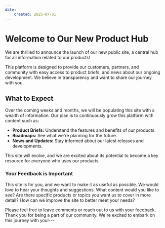 ```yaml
---
date: 
    created: 2025-07-01
---
```


# Welcome to Our New Product Hub

We are thrilled to announce the launch of our new public site, a central hub for all information related to our products!

This platform is designed to provide our customers, partners, and community with easy access to product briefs, and news about our ongoing development. We believe in transparency and want to share our journey with you.

<!-- more -->

## What to Expect

Over the coming weeks and months, we will be populating this site with a wealth of information. Our plan is to continuously grow this platform with content such as:

* **Product Briefs:** Understand the features and benefits of our products.
* **Roadmaps:** See what we're planning for the future.
* **News and Updates:** Stay informed about our latest releases and developments.

This site will evolve, and we are excited about its potential to become a key resource for everyone who uses our products.

### Your Feedback is Important

This site is for you, and we want to make it as useful as possible. We would love to hear your thoughts and suggestions. What content would you like to see? Are there specific products or topics you want us to cover in more detail? How can we improve the site to better meet your needs?

Please feel free to leave comments or reach out to us with your feedback. Thank you for being a part of our community. We're excited to embark on this journey with you!---
